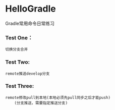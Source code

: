 # HelloGradle
Gradle常用命令日常练习

### Test One：

    切换分支合并

### Test Two:

    remote推送develop分支
    
### Test Three:

    remote修改pull到本地(本地必须先pull同步之后才能push)
        (分支推送，需要指定推送分支)

